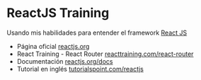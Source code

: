 # ReactJS Training

Usando mis habilidades para entender el framework [React JS](https://reactjs.org)

- Página oficial [reactjs.org](https://reactjs.org)
- React Training - React Router [reacttraining.com/react-router](https://reacttraining.com/react-router/web/guides/quick-start)
- Documentación [reactjs.org/docs](https://reactjs.org/docs/)
- Tutorial en inglés [tutorialspoint.com/reactjs](https://www.tutorialspoint.com/reactjs/)
